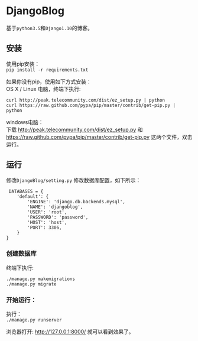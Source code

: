 # DjangoBlog

基于`python3.5`和`Django1.10`的博客。

## 安装
使用pip安装：  
`pip install -r requirements.txt`

如果你没有pip，使用如下方式安装：    
OS X / Linux 电脑，终端下执行:  

    curl http://peak.telecommunity.com/dist/ez_setup.py | python
    curl https://raw.github.com/pypa/pip/master/contrib/get-pip.py | python
    
windows电脑：  
 下载 http://peak.telecommunity.com/dist/ez_setup.py 和 https://raw.github.com/pypa/pip/master/contrib/get-pip.py 这两个文件，双击运行。  
       

## 运行
 
 修改`DjangoBlog/setting.py` 修改数据库配置，如下所示：
   
     DATABASES = {
        'default': {
            'ENGINE': 'django.db.backends.mysql',
            'NAME': 'djangoblog',
            'USER': 'root',
            'PASSWORD': 'password',
            'HOST': 'host',
            'PORT': 3306,
        }
    }
      
### 创建数据库
 
 终端下执行:  
 
    ./manage.py makemigrations
    ./manage.py migrate  
### 开始运行：
 执行：  
 `./manage.py runserver`
 
 浏览器打开: http://127.0.0.1:8000/  就可以看到效果了。
 
